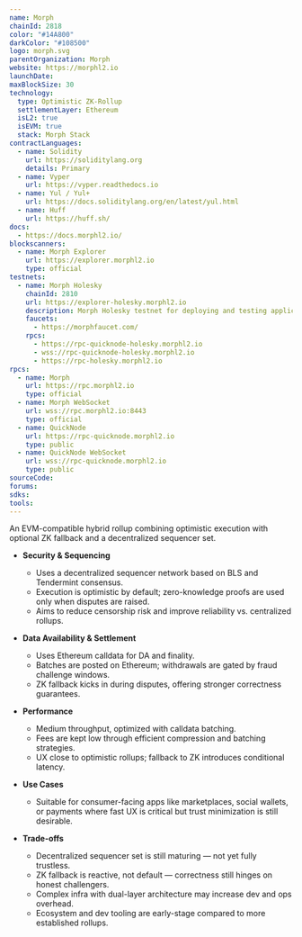 ```yaml
---
name: Morph
chainId: 2818
color: "#14A800"
darkColor: "#108500"
logo: morph.svg
parentOrganization: Morph
website: https://morphl2.io
launchDate: 
maxBlockSize: 30
technology:
  type: Optimistic ZK-Rollup
  settlementLayer: Ethereum
  isL2: true
  isEVM: true
  stack: Morph Stack
contractLanguages:
  - name: Solidity
    url: https://soliditylang.org
    details: Primary
  - name: Vyper
    url: https://vyper.readthedocs.io
  - name: Yul / Yul+
    url: https://docs.soliditylang.org/en/latest/yul.html
  - name: Huff
    url: https://huff.sh/
docs:
  - https://docs.morphl2.io/
blockscanners:
  - name: Morph Explorer
    url: https://explorer.morphl2.io
    type: official
testnets:
  - name: Morph Holesky
    chainId: 2810
    url: https://explorer-holesky.morphl2.io
    description: Morph Holesky testnet for deploying and testing applications on the Morph Layer 2 network.
    faucets:
      - https://morphfaucet.com/
    rpcs:
      - https://rpc-quicknode-holesky.morphl2.io
      - wss://rpc-quicknode-holesky.morphl2.io
      - https://rpc-holesky.morphl2.io
rpcs:
  - name: Morph
    url: https://rpc.morphl2.io
    type: official
  - name: Morph WebSocket
    url: wss://rpc.morphl2.io:8443
    type: official
  - name: QuickNode
    url: https://rpc-quicknode.morphl2.io
    type: public
  - name: QuickNode WebSocket
    url: wss://rpc-quicknode.morphl2.io
    type: public
sourceCode:
forums:
sdks:
tools:
---
```


An EVM-compatible hybrid rollup combining optimistic execution with optional ZK fallback and a decentralized sequencer set.

- **Security & Sequencing**  
  - Uses a decentralized sequencer network based on BLS and Tendermint consensus.  
  - Execution is optimistic by default; zero-knowledge proofs are used only when disputes are raised.  
  - Aims to reduce censorship risk and improve reliability vs. centralized rollups.

- **Data Availability & Settlement**  
  - Uses Ethereum calldata for DA and finality.  
  - Batches are posted on Ethereum; withdrawals are gated by fraud challenge windows.  
  - ZK fallback kicks in during disputes, offering stronger correctness guarantees.

- **Performance**  
  - Medium throughput, optimized with calldata batching.  
  - Fees are kept low through efficient compression and batching strategies.  
  - UX close to optimistic rollups; fallback to ZK introduces conditional latency.

- **Use Cases**  
  - Suitable for consumer-facing apps like marketplaces, social wallets, or payments where fast UX is critical but trust minimization is still desirable.

- **Trade-offs**  
  - Decentralized sequencer set is still maturing — not yet fully trustless.  
  - ZK fallback is reactive, not default — correctness still hinges on honest challengers.  
  - Complex infra with dual-layer architecture may increase dev and ops overhead.  
  - Ecosystem and dev tooling are early-stage compared to more established rollups.